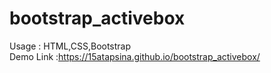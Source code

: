 # bootstrap_activebox
Usage : HTML,CSS,Bootstrap  
Demo Link :https://15atapsina.github.io/bootstrap_activebox/  
